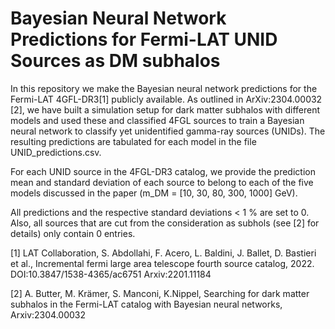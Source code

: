 # Bayesian Neural Network Predictions for Fermi-LAT UNID Sources as DM subhalos

In this repository we make the Bayesian neural network predictions for the Fermi-LAT 4GFL-DR3[1] publicly available. As outlined in ArXiv:2304.00032 [2], we have built a simulation setup for dark matter subhalos with different models and used these and classified 4FGL sources to train a Bayesian neural network to classify yet unidentified gamma-ray sources (UNIDs). The resulting predictions are tabulated for each model in the file UNID_predictions.csv.

For each UNID source in the 4FGL-DR3 catalog, we provide the prediction mean and standard deviation of each source to belong to each of the five models discussed in the paper (m_DM = [10, 30, 80, 300, 1000] GeV). 

All predictions and the respective standard deviations < 1 % are set to 0. Also, all sources that are cut from the consideration as subhols (see [2] for details) only contain 0 entries. 

[1] LAT Collaboration, S. Abdollahi, F. Acero, L. Baldini, J. Ballet, D. Bastieri et al., 
    Incremental fermi large area telescope fourth source catalog, 2022. 
    DOI:10.3847/1538-4365/ac6751
    Arxiv:2201.11184

[2] A. Butter, M. Krämer, S. Manconi, K.Nippel, 
    Searching for dark matter subhalos in the Fermi-LAT catalog with Bayesian neural networks, 
    Arxiv:2304.00032
